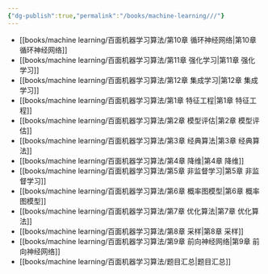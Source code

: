 ```yaml
---
{"dg-publish":true,"permalink":"/books/machine-learning///"}
---
```


- [[books/machine learning/百面机器学习算法/第10章 循环神经网络\|第10章 循环神经网络]]
- [[books/machine learning/百面机器学习算法/第11章 强化学习\|第11章 强化学习]]
- [[books/machine learning/百面机器学习算法/第12章 集成学习\|第12章 集成学习]]
- [[books/machine learning/百面机器学习算法/第1章 特征工程\|第1章 特征工程]]
- [[books/machine learning/百面机器学习算法/第2章 模型评估\|第2章 模型评估]]
- [[books/machine learning/百面机器学习算法/第3章 经典算法\|第3章 经典算法]]
- [[books/machine learning/百面机器学习算法/第4章 降维\|第4章 降维]]
- [[books/machine learning/百面机器学习算法/第5章 非监督学习\|第5章 非监督学习]]
- [[books/machine learning/百面机器学习算法/第6章 概率图模型\|第6章 概率图模型]]
- [[books/machine learning/百面机器学习算法/第7章 优化算法\|第7章 优化算法]]
- [[books/machine learning/百面机器学习算法/第8章 采样\|第8章 采样]]
- [[books/machine learning/百面机器学习算法/第9章 前向神经网络\|第9章 前向神经网络]]
- [[books/machine learning/百面机器学习算法/题目汇总\|题目汇总]]
